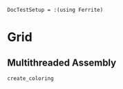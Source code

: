 ```@meta
DocTestSetup = :(using Ferrite)
```

# Grid
## Multithreaded Assembly
```@docs
create_coloring
```